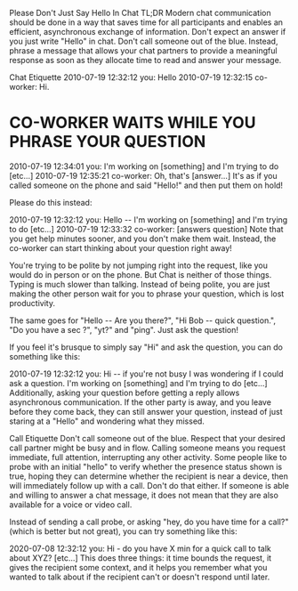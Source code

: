 Please Don't Just Say Hello In Chat
TL;DR
Modern chat communication should be done in a way that saves time for all participants and enables an efficient, asynchronous exchange of information. Don't expect an answer if you just write "Hello" in chat. Don't call someone out of the blue. Instead, phrase a message that allows your chat partners to provide a meaningful response as soon as they allocate time to read and answer your message.

Chat Etiquette
2010-07-19 12:32:12 you: Hello
2010-07-19 12:32:15 co-worker: Hi.
# CO-WORKER WAITS WHILE YOU PHRASE YOUR QUESTION
2010-07-19 12:34:01 you: I'm working on [something] and I'm trying to do [etc...]
2010-07-19 12:35:21 co-worker: Oh, that's [answer...]
It's as if you called someone on the phone and said "Hello!" and then put them on hold!

Please do this instead:

2010-07-19 12:32:12 you: Hello -- I'm working on [something] and I'm trying to do [etc...]
2010-07-19 12:33:32 co-worker: [answers question]
Note that you get help minutes sooner, and you don't make them wait. Instead, the co-worker can start thinking about your question right away!

You're trying to be polite by not jumping right into the request, like you would do in person or on the phone. But Chat is neither of those things. Typing is much slower than talking. Instead of being polite, you are just making the other person wait for you to phrase your question, which is lost productivity.

The same goes for "Hello -- Are you there?", "Hi Bob -- quick question.", "Do you have a sec ?", "yt?" and "ping". Just ask the question!

If you feel it's brusque to simply say "Hi" and ask the question, you can do something like this:

2010-07-19 12:32:12 you: Hi -- if you're not busy I was wondering if I could ask a question. I'm working on [something] and I'm trying to do [etc...]
Additionally, asking your question before getting a reply allows asynchronous communication. If the other party is away, and you leave before they come back, they can still answer your question, instead of just staring at a "Hello" and wondering what they missed.

Call Etiquette
Don't call someone out of the blue. Respect that your desired call partner might be busy and in flow. Calling someone means you request immediate, full attention, interrupting any other activity. Some people like to probe with an initial "hello" to verify whether the presence status shown is true, hoping they can determine whether the recipient is near a device, then will immediately follow up with a call. Don't do that either. If someone is able and willing to answer a chat message, it does not mean that they are also available for a voice or video call.

Instead of sending a call probe, or asking "hey, do you have time for a call?" (which is better but not great), you can try something like this:

2020-07-08 12:32:12 you: Hi - do you have X min for a quick call to talk about XYZ? [etc...]
This does three things: it time bounds the request, it gives the recipient some context, and it helps you remember what you wanted to talk about if the recipient can't or doesn't respond until later.
